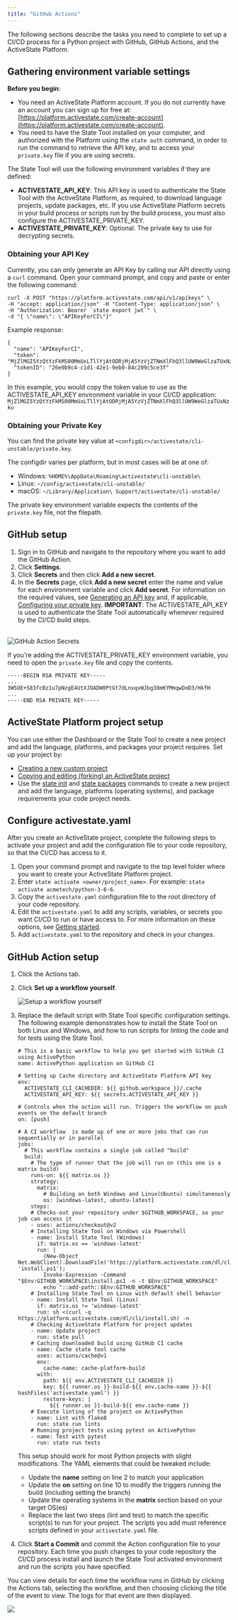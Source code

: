 ```yaml
---
title: "GitHub Actions"
---
```


The following sections describe the tasks you need to complete to set up a CI/CD process for a Python project with GitHub, GitHub Actions, and the ActiveState Platform.

## Gathering environment variable settings

**Before you begin**: 

* You need an ActiveState Platform account. If you do not currently have an account you can sign up for free at: [https://platform.activestate.com/create-account](https://platform.activestate.com/create-account). 
* You need to have the State Tool installed on your computer, and authorized with the Platform using the `state auth` command, in order to run the command to retrieve the API key, and to access your `private.key` file if you are using secrets.

The State Tool will use the following environment variables if they are defined:

- **ACTIVESTATE_API_KEY**: This API key is used to authenticate the State Tool with the ActiveState Platform, as required, to download language projects, update packages, etc. If you use ActiveState Platform secrets in your build process or scripts run by the build process, you must also configure the ACTIVESTATE_PRIVATE_KEY.
- **ACTIVESTATE_PRIVATE_KEY**: Optional. The private key to use for decrypting secrets.

### Obtaining your API Key

Currently, you can only generate an API Key by calling our API directly using a `curl` command. Open your command prompt, and copy and paste or enter the following command: 

```text
curl -X POST "https://platform.activestate.com/api/v1/apikeys" \
-H "accept: application/json" -H "Content-Type: application/json" \
-H "Authorization: Bearer `state export jwt`" \
-d "{ \"name\": \"APIKeyForCI\"}"
```

Example response:

```text
{
  "name": "APIKeyForCI",
  "token": "MjZlMGI5YzQtYzFkMS00MmUxLTllYjAtODRjMjA5YzVjZTNmXlFhQ3llUW9WeGlzaTUxNzku",
  "tokenID": "26e0b9c4-c1d1-42e1-9eb0-84c209c5ce3f"
}
```

In this example, you would copy the token value to use as the ACTIVESTATE_API_KEY environment variable in your CI/CD application: `MjZlMGI5YzQtYzFkMS00MmUxLTllYjAtODRjMjA5YzVjZTNmXlFhQ3llUW9WeGlzaTUxNzku`

### Obtaining your Private Key

You can find the private key value at `<configdir>/activestate/cli-unstable/private.key`.

The configdir varies per platform, but in most cases will be at one of:

- Windows: `%HOME%\AppData\Roaming\activestate\cli-unstable\`
- Linux: `~/config/activestate/cli-unstable/`
- macOS: `~/Library/Application\ Support/activestate/cli-unstable/`

The private key environment variable expects the contents of the `private.key` file, not the filepath.

## GitHub setup

1. Sign in to GitHub and navigate to the repository where you want to add the GitHub Action.
2. Click **Settings**.
3. Click **Secrets** and then click **Add a new secret**.
4. In the **Secrets** page, click **Add a new secret** enter the name and value for each environment variable and click **Add secret**. For information on the required values, see [Generating an API key](#generating-an-api-key) and, if applicable, [Configuring your private key](#configuring-your-private-key).
**IMPORTANT**: The ACTIVESTATE_API_KEY is used to authenticate the State Tool automatically whenever required by the CI/CD build steps.<br><br>

![GitHub Action Secrets](images/github-action-secrets.png)

If you're adding the ACTIVESTATE_PRIVATE_KEY environment variable, you need to open the `private.key` file and copy the contents.

```text
-----BEGIN RSA PRIVATE KEY-----
...
3W5OE+S83fcBz1u7pNzgE4UtXJOADW0PtGt7dLnxqxWJbg38mKYMmqwDoD3/HkfH
...
-----END RSA PRIVATE KEY-----
```

## ActiveState Platform project setup

You can use either the Dashboard or the State Tool to create a new project and add the language, platforms, and packages your project requires. Set up your project by:
    
* [Creating a new custom project](/projects/custom-builds/index.html)
* [Copying and editing (forking) an ActiveState project](/projects/forking/index.html)
* Use the [state init](/state/init.html) and [state packages](/state/packages.html) commands to create a new project and add the language, platforms (operating systems), and package requirements your code project needs. 

## Configure activestate.yaml

After you create an ActiveState project, complete the following steps to activate your project and add the configuration file to your code repository, so that the CI/CD has access to it.

1. Open your command prompt and navigate to the top level folder where you want to create your ActiveState Platform project.
2. Enter `state activate <owner/project_name>`. For example: `state activate acmetech/python-3-6-6`.
3. Copy the `activestate.yaml` configuration file to the root directory of your code repository.
4. Edit the `activestate.yaml` to add any scripts, variables, or secrets you want CI/CD to run or have access to. For more information on these options, see [Getting started](/state/start.html).
5. Add `activestate.yaml` to the repository and check in your changes.

## GitHub Action setup

1. Click the Actions tab.
2. Click **Set up a workflow yourself**.

    ![Setup a workflow yourself](images/github-actions-setup-workflow.png)
3. Replace the default script with State Tool specific configuration settings. The following example demonstrates how to install the State Tool on both Linux and Windows, and how to run scripts for linting the code and for tests using the State Tool.

    ```text
    # This is a basic workflow to help you get started with GitHub CI using ActivePython
    name: ActivePython application on GitHub CI

    # Setting up Cache directory and ActiveState Platform API key
    env:
      ACTIVESTATE_CLI_CACHEDIR: ${{ github.workspace }}/.cache
      ACTIVESTATE_API_KEY: ${{ secrets.ACTIVESTATE_API_KEY }}
      
    # Controls when the action will run. Triggers the workflow on push events on the default branch 
    on: [push]

    # A CI workflow  is made up of one or more jobs that can run sequentially or in parallel
    jobs:
      # This workflow contains a single job called "build"
      build:
        # The type of runner that the job will run on (this one is a matrix build)
        runs-on: ${{ matrix.os }}
        strategy:
          matrix:
            # Building on both Windows and Linux(Ubuntu) simultaneously 
            os: [windows-latest, ubuntu-latest]
        steps:
        # Checks-out your repository under $GITHUB_WORKSPACE, so your job can access it
        - uses: actions/checkout@v2
        # Installing State Tool on Windows via Powershell 
        - name: Install State Tool (Windows)
          if: matrix.os == 'windows-latest'
          run: |
            (New-Object Net.WebClient).DownloadFile('https://platform.activestate.com/dl/cli/install.ps1', 'install.ps1'); 
            Invoke-Expression -Command "$Env:GITHUB_WORKSPACE\install.ps1 -n -t $Env:GITHUB_WORKSPACE"
            echo "::add-path::$Env:GITHUB_WORKSPACE"
        # Installing State Tool on Linux with default shell behavior
        - name: Install State Tool (Linux)
          if: matrix.os != 'windows-latest'
          run: sh <(curl -q https://platform.activestate.com/dl/cli/install.sh) -n
        # Checking ActiveState Platform for project updates
        - name: Update project
          run: state pull
        # Caching downloaded build using GitHub CI cache
        - name: Cache state tool cache
          uses: actions/cache@v1
          env:
            cache-name: cache-platform-build
          with:
            path: ${{ env.ACTIVESTATE_CLI_CACHEDIR }}
            key: ${{ runner.os }}-build-${{ env.cache-name }}-${{ hashFiles('activestate.yaml') }}
            restore-keys: |
              ${{ runner.os }}-build-${{ env.cache-name }}
        # Execute linting of the project on ActivePython
        - name: Lint with flake8
          run: state run lints
        # Running project tests using pytest on ActivePython
        - name: Test with pytest
          run: state run tests
    ```

    This setup should work for most Python projects with slight modifications. The YAML elements that could be tweaked include:

    * Update the **name** setting on line 2 to match your application
    * Update the **on** setting on line 10 to modify the triggers running the build (including setting the branch)
    * Update the operating systems in the  **matrix** section based on your target OS(es)
    * Replace the last two steps (lint and test) to match the specific script(s) to run for your project. The scripts you add must reference scripts defined in your `activestate.yaml` file.

4. Click **Start a Commit** and commit the Action configuration file to your repository. Each time you push changes to your code repository the CI/CD process install and launch the State Tool activated environment and run the scripts you have specified. 

You can view details for each time the workflow runs in GitHub by clicking the Actions tab, selecting the workflow, and then choosing clicking the title of the event to view. The logs for that event are then displayed.

![](images/github-actions-logs.png)